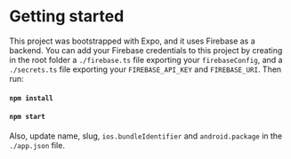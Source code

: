 # Getting started

This project was bootstrapped with Expo, and it uses Firebase as a backend. You can add your Firebase credentials to this project by creating in the root folder a `./firebase.ts` file exporting your `firebaseConfig`, and a `./secrets.ts` file exporting your `FIREBASE_API_KEY` and `FIREBASE_URI`.
Then run:

#### `npm install`

#### `npm start`

Also, update name, slug, `ios.bundleIdentifier` and `android.package` in the `./app.json` file.